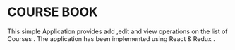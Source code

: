 # COURSE BOOK

This simple Application provides add ,edit and view operations on the list of Courses . The application has been implemented using React & Redux .

